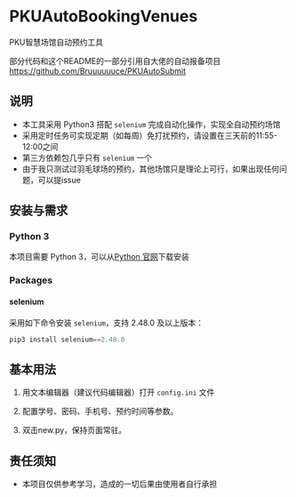 # PKUAutoBookingVenues
PKU智慧场馆自动预约工具

部分代码和这个README的一部分引用自大佬的自动报备项目 https://github.com/Bruuuuuuce/PKUAutoSubmit


## 说明

- 本工具采用 Python3 搭配 `selenium` 完成自动化操作，实现全自动预约场馆
- 采用定时任务可实现定期（如每周）免打扰预约，请设置在三天前的11:55-12:00之间
- 第三方依赖包几乎只有 `selenium` 一个
- 由于我只测试过羽毛球场的预约，其他场馆只是理论上可行，如果出现任何问题，可以提issue



## 安装与需求

### Python 3

本项目需要 Python 3，可以从[Python 官网](https://www.python.org/)下载安装

### Packages

#### selenium

采用如下命令安装 `selenium`，支持 2.48.0 及以上版本：

```python
pip3 install selenium==2.48.0
```

## 基本用法



1. 用文本编辑器（建议代码编辑器）打开 `config.ini` 文件

2. 配置学号、密码、手机号、预约时间等参数。

3. 双击new.py，保持页面常驻。




## 责任须知

- 本项目仅供参考学习，造成的一切后果由使用者自行承担

